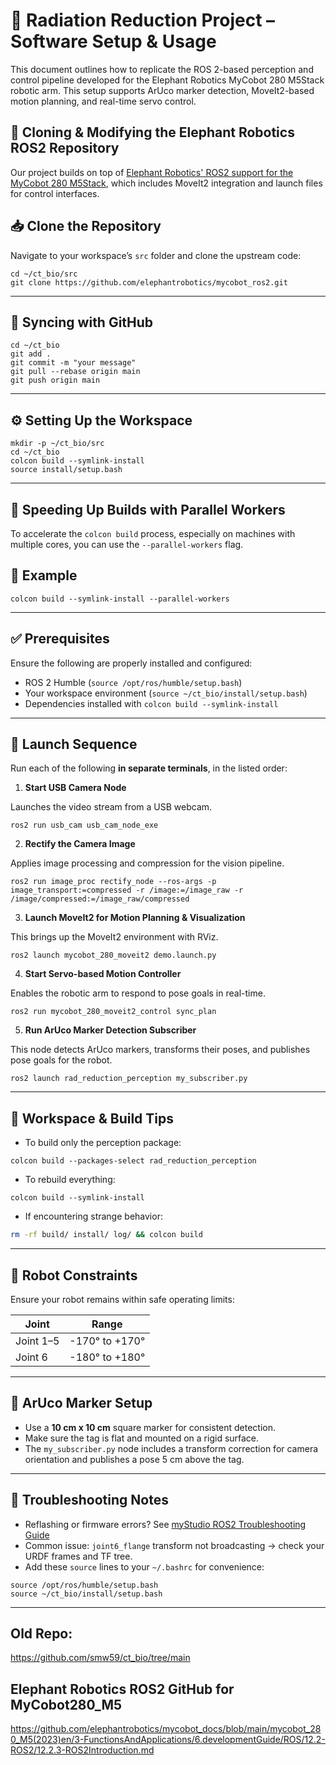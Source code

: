 
# 🧠 Radiation Reduction Project – Software Setup & Usage

This document outlines how to replicate the ROS 2-based perception and control pipeline developed for the Elephant Robotics MyCobot 280 M5Stack robotic arm. This setup supports ArUco marker detection, MoveIt2-based motion planning, and real-time servo control.

## 🐘 Cloning & Modifying the Elephant Robotics ROS2 Repository

Our project builds on top of [Elephant Robotics' ROS2 support for the MyCobot 280 M5Stack](https://github.com/elephantrobotics/mycobot_ros2), which includes MoveIt2 integration and launch files for control interfaces.

## 📥 Clone the Repository

Navigate to your workspace’s `src` folder and clone the upstream code:

```
cd ~/ct_bio/src
git clone https://github.com/elephantrobotics/mycobot_ros2.git
```

---

## 🔄 Syncing with GitHub

```
cd ~/ct_bio
git add .
git commit -m "your message"
git pull --rebase origin main
git push origin main
```

---

## ⚙️ Setting Up the Workspace

```
mkdir -p ~/ct_bio/src
cd ~/ct_bio
colcon build --symlink-install
source install/setup.bash
```
---

## 🧵 Speeding Up Builds with Parallel Workers

To accelerate the `colcon build` process, especially on machines with multiple cores, you can use the `--parallel-workers` flag.

## 🔄 Example

```
colcon build --symlink-install --parallel-workers
```

---

## ✅ Prerequisites

Ensure the following are properly installed and configured:

- ROS 2 Humble (`source /opt/ros/humble/setup.bash`)
- Your workspace environment (`source ~/ct_bio/install/setup.bash`)
- Dependencies installed with `colcon build --symlink-install`

---

## 🚀 Launch Sequence

Run each of the following **in separate terminals**, in the listed order:

1. **Start USB Camera Node**

Launches the video stream from a USB webcam.

```
ros2 run usb_cam usb_cam_node_exe
```

2. **Rectify the Camera Image**

Applies image processing and compression for the vision pipeline.

```
ros2 run image_proc rectify_node --ros-args -p image_transport:=compressed -r /image:=/image_raw -r /image/compressed:=/image_raw/compressed
```

3. **Launch MoveIt2 for Motion Planning & Visualization**

This brings up the MoveIt2 environment with RViz.

```
ros2 launch mycobot_280_moveit2 demo.launch.py
```

4. **Start Servo-based Motion Controller**

Enables the robotic arm to respond to pose goals in real-time.

```
ros2 run mycobot_280_moveit2_control sync_plan
```

5. **Run ArUco Marker Detection Subscriber**

This node detects ArUco markers, transforms their poses, and publishes pose goals for the robot.

```
ros2 launch rad_reduction_perception my_subscriber.py
```

---

## 🔧 Workspace & Build Tips

- To build only the perception package:

```
colcon build --packages-select rad_reduction_perception
```

- To rebuild everything:

```
colcon build --symlink-install
```

- If encountering strange behavior:

```bash
rm -rf build/ install/ log/ && colcon build
```

---

## 📐 Robot Constraints

Ensure your robot remains within safe operating limits:

| Joint       | Range           |
|-------------|-----------------|
| Joint 1–5   | -170° to +170°  |
| Joint 6     | -180° to +180°  |

---

## 📸 ArUco Marker Setup

- Use a **10 cm x 10 cm** square marker for consistent detection.
- Make sure the tag is flat and mounted on a rigid surface.
- The `my_subscriber.py` node includes a transform correction for camera orientation and publishes a pose 5 cm above the tag.

---

## 🧪 Troubleshooting Notes

- Reflashing or firmware errors? See [myStudio ROS2 Troubleshooting Guide](https://docs.elephantrobotics.com/docs/mycobot_280_ar_en/3-FunctionsAndApplications/6.developmentGuide/ROS/12.2-ROS2/12.2.5-Moveit2/)
- Common issue: `joint6_flange` transform not broadcasting → check your URDF frames and TF tree.
- Add these `source` lines to your `~/.bashrc` for convenience:

```
source /opt/ros/humble/setup.bash
source ~/ct_bio/install/setup.bash
```

---

## Old Repo:
https://github.com/smw59/ct_bio/tree/main

## Elephant Robotics ROS2 GitHub for MyCobot280_M5
https://github.com/elephantrobotics/mycobot_docs/blob/main/mycobot_280_M5(2023)en/3-FunctionsAndApplications/6.developmentGuide/ROS/12.2-ROS2/12.2.3-ROS2Introduction.md


